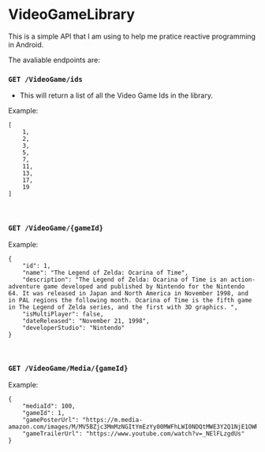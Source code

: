 # VideoGameLibrary

This is a simple API that I am using to help me pratice reactive programming in Android.

The avaliable endpoints are: 

### `GET /VideoGame/ids`
* This will return a list of all the Video Game Ids in the library. 

Example: 
```
[
    1,
    2,
    3,
    5,
    7,
    11,
    13,
    17,
    19
]
```

<br/>

### `GET /VideoGame/{gameId}`
Example:
```
{
    "id": 1,
    "name": "The Legend of Zelda: Ocarina of Time",
    "description": "The Legend of Zelda: Ocarina of Time is an action-adventure game developed and published by Nintendo for the Nintendo 64. It was released in Japan and North America in November 1998, and in PAL regions the following month. Ocarina of Time is the fifth game in The Legend of Zelda series, and the first with 3D graphics. ",
    "isMultiPlayer": false,
    "dateReleased": "November 21, 1998",
    "developerStudio": "Nintendo"
}
```

<br/>

### `GET /VideoGame/Media/{gameId}`
Example:
```
{
    "mediaId": 100,
    "gameId": 1,
    "gamePosterUrl": "https://m.media-amazon.com/images/M/MV5BZjc3MmMzNGItYmEzYy00MWFhLWI0NDQtMWE3Y2Q1NjE1OWRlXkEyXkFqcGdeQXVyNzcyMjAwNTE@._V1_.jpg",
    "gameTrailerUrl": "https://www.youtube.com/watch?v=_NElFLzgdUs"
}
```
